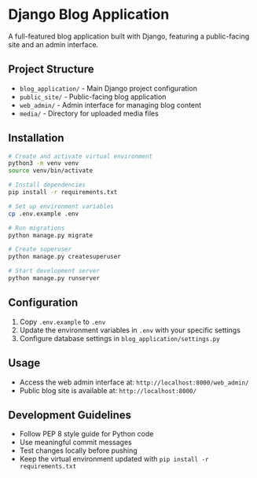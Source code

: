 # Django Blog Application

A full-featured blog application built with Django, featuring a public-facing site and an admin interface.

## Project Structure

- `blog_application/` - Main Django project configuration
- `public_site/` - Public-facing blog application
- `web_admin/` - Admin interface for managing blog content
- `media/` - Directory for uploaded media files

## Installation

```bash
# Create and activate virtual environment
python3 -m venv venv
source venv/bin/activate

# Install dependencies
pip install -r requirements.txt

# Set up environment variables
cp .env.example .env

# Run migrations
python manage.py migrate

# Create superuser
python manage.py createsuperuser

# Start development server
python manage.py runserver
```

## Configuration

1. Copy `.env.example` to `.env`
2. Update the environment variables in `.env` with your specific settings
3. Configure database settings in `blog_application/settings.py`

## Usage

- Access the web admin interface at: `http://localhost:8000/web_admin/`
- Public blog site is available at: `http://localhost:8000/`

## Development Guidelines

- Follow PEP 8 style guide for Python code
- Use meaningful commit messages
- Test changes locally before pushing
- Keep the virtual environment updated with `pip install -r requirements.txt`
